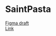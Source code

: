 # SaintPasta
[Figma draft](https://www.figma.com/file/9RoJLdyYSlGM3ySq0wyIlz/Sant-pasta?type=design&node-id=47%3A2&t=CLhV3zu7yb5hY4bd-1)  
[Link](https://prosvirninvd.github.io/SaintPasta/)

